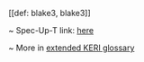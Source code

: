 [[def: blake3, blake3]]

~ Spec-Up-T link: <a href='https://weboftrust.github.io/WOT-terms/docs/glossary/blake3'>here</a>

~ More in <a href="https://weboftrust.github.io/WOT-terms/docs/glossary/blake3">extended KERI glossary</a>
